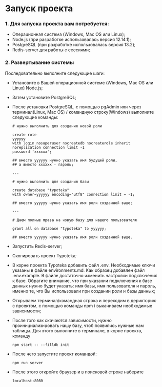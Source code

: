 # Запуск проекта

### 1. Для запуска проекта вам потребуется:
* Операционная система (Windows, Mac OS или Linux);
* Node.js (при разработке использовалась версия 12.14.1);
* PostgreSQL (при разработке использовалась версия 13.2);
* Redis-server для работы с сессиями;

### 2. Развертывание системы

Последовательно выполните следующие шаги:
* Установите в Вашей операционной системе (Windows, Mac OS или Linux) Node.js;
* Затем установите PostgreSQL;
* После установки PostgreSQL, с помощью pgAdmin или через терминал(Linux, Mac OS) / командную строку(Windows) 
  выполните следующие команды:
  ```
  # нужно выполнить для создания новой роли
  
  create role 
  yyyyyy 
  with login nosuperuser nocreatedb nocreaterole inherit 
  noreplication connection limit -1 
  password 'xxxxxx';
  
  ## вместо yyyyyy нужно указать имя будущей роли,
  ## а вместо xxxxxx - пароль;
  
  ---
  
  # нужно выполнить для создания базы
  
  create database "typoteka" 
  with owner=yyyyyy encoding="utf8" connection limit = -1;
  
  ## вместо yyyyyy нужно указать имя роли созданной выше;
  
  ---
  
  # Даем полные права на новую базу для нашего пользователя
  
  grant all on database "typoteka" to yyyyyy;
  
  ## вместо yyyyyy нужно указать имя роли созданной выше.
  ```
* Запустить Redis-server;
* Скопировать проект Typoteka;
* В корне проекта Typoteka добавить файл .env.
  Необходимые ключи указаны в файле environments.md.
  Как образец добавлен файл .env.example. 
  В файле достаточно изменить настройки подключения к базе.
  Обратите внимание, что при указании подключения к
  базе данных нужно будет указать: имя базы, имя пользователя и пароль,
  именно те, что Вы использовали при создании роли и базы данных;
* Открываем терминал/командная строка и переходим в дерикторию с проектом,
  с помощью команды npm i выкачиваем необходимые зависимости;
* После того как скачаются зависимости, нужно проинициализировать нашу базу,
  чтоб появились нужные нам таблицы. Для этого выполните в терминале,
  в корне проекта, команду
  
  `npm start -- --filldb init`
* После чего запустите проект командой:
  
  `npm run server`
* После этого откройте браузер и в поисковой строке наберите
  
  `localhost:8080`
